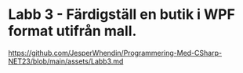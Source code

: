 # Labb 3 - Färdigställ en butik i WPF format utifrån mall.

https://github.com/JesperWhendin/Programmering-Med-CSharp-NET23/blob/main/assets/Labb3.md
